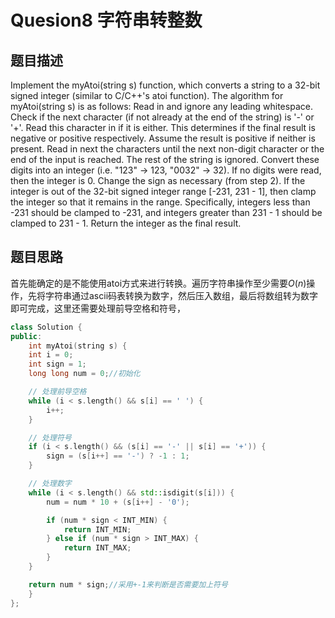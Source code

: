 # Quesion8 字符串转整数
## 题目描述
Implement the myAtoi(string s) function, which converts a string to a 32-bit signed integer (similar to C/C++'s atoi function).
The algorithm for myAtoi(string s) is as follows:
Read in and ignore any leading whitespace.
Check if the next character (if not already at the end of the string) is '-' or '+'. Read this character in if it is either. This determines if the final result is negative or positive respectively. Assume the result is positive if neither is present.
Read in next the characters until the next non-digit character or the end of the input is reached. The rest of the string is ignored.
Convert these digits into an integer (i.e. "123" -> 123, "0032" -> 32). If no digits were read, then the integer is 0. Change the sign as necessary (from step 2).
If the integer is out of the 32-bit signed integer range [-231, 231 - 1], then clamp the integer so that it remains in the range. Specifically, integers less than -231 should be clamped to -231, and integers greater than 231 - 1 should be clamped to 231 - 1.
Return the integer as the final result.
## 题目思路
首先能确定的是不能使用atoi方式来进行转换。遍历字符串操作至少需要$O(n)$操作，先将字符串通过ascii码表转换为数字，然后压入数组，最后将数组转为数字即可完成，这里还需要处理前导空格和符号，
```C++
class Solution {
public:
    int myAtoi(string s) {
    int i = 0;
    int sign = 1;
    long long num = 0;//初始化

    // 处理前导空格
    while (i < s.length() && s[i] == ' ') {
        i++;
    }

    // 处理符号
    if (i < s.length() && (s[i] == '-' || s[i] == '+')) {
        sign = (s[i++] == '-') ? -1 : 1;
    }

    // 处理数字
    while (i < s.length() && std::isdigit(s[i])) {
        num = num * 10 + (s[i++] - '0');

        if (num * sign < INT_MIN) {
            return INT_MIN;
        } else if (num * sign > INT_MAX) {
            return INT_MAX;
        }
    }

    return num * sign;//采用+-1来判断是否需要加上符号
    }
};
```
